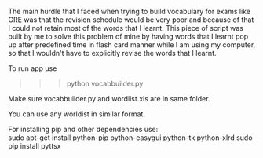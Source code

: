 The main hurdle that I faced when trying to build vocabulary for exams like GRE was that the revision schedule would be very poor and because of that I could not retain most of the words that I learnt. 
This piece of script was built by me to solve this problem of mine by having words that I learnt pop up after predefined time in flash card manner while I am using my computer, so that I wouldn't have to explicitly revise the words that I learnt.


To run app use 
>>>python vocabbuilder.py

Make sure vocabbuilder.py and wordlist.xls are in same folder.

You can use any worldist in similar format.

For installing pip and other dependencies use:  
sudo apt-get install python-pip python-easygui python-tk python-xlrd
sudo pip install pyttsx
